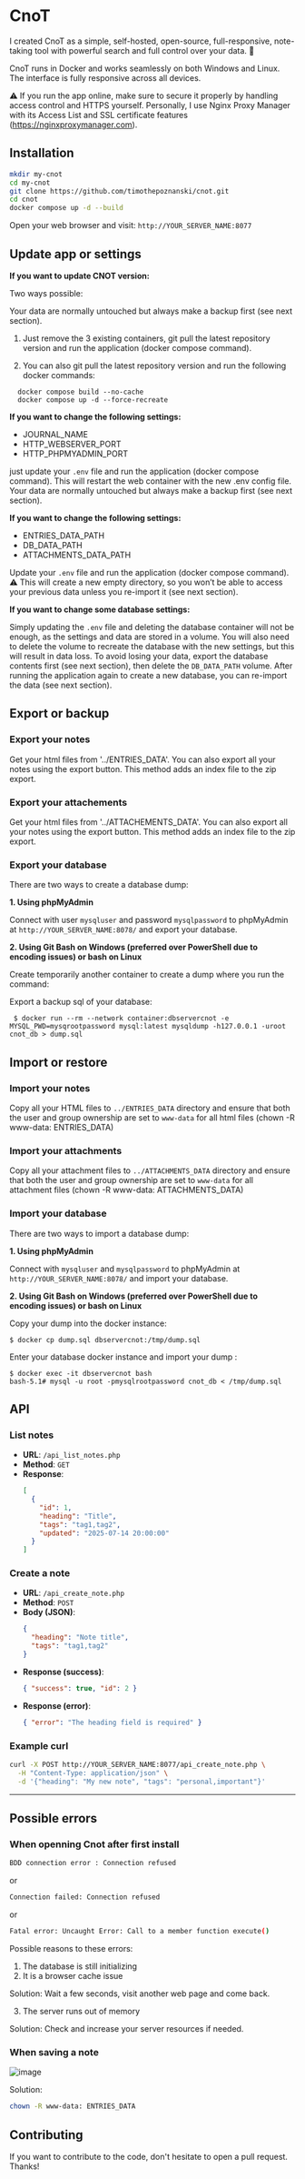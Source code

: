# CnoT

I created CnoT as a simple, self-hosted, open-source, full-responsive, note-taking tool with powerful search and full control over your data. 🤩

CnoT runs in Docker and works seamlessly on both Windows and Linux. The interface is fully responsive across all devices.

⚠️ If you run the app online, make sure to secure it properly by handling access control and HTTPS yourself. Personally, I use Nginx Proxy Manager with its Access List and SSL certificate features (https://nginxproxymanager.com).

## Installation

```bash
mkdir my-cnot
cd my-cnot
git clone https://github.com/timothepoznanski/cnot.git
cd cnot
docker compose up -d --build
```

Open your web browser and visit: `http://YOUR_SERVER_NAME:8077`

## Update app or settings

**If you want to update CNOT version:** 

Two ways possible: 

Your data are normally untouched but always make a backup first (see next section).

1. Just remove the 3 existing containers, git pull the latest repository version and run the application (docker compose command).
   
2. You can also git pull the latest repository version and run the following docker commands: 

```
  docker compose build --no-cache
  docker compose up -d --force-recreate
```

**If you want to change the following settings:** 

- JOURNAL_NAME
- HTTP_WEBSERVER_PORT
- HTTP_PHPMYADMIN_PORT

just update your `.env` file and run the application (docker compose command). This will restart the web container with the new .env config file. Your data are normally untouched but always make a backup first (see next section).

**If you want to change the following settings:** 

- ENTRIES_DATA_PATH
- DB_DATA_PATH
- ATTACHMENTS_DATA_PATH

Update your `.env` file and run the application (docker compose command). ⚠️ This will create a new empty directory, so you won’t be able to access your previous data unless you re-import it (see next section).

**If you want to change some database settings:**

Simply updating the `.env` file and deleting the database container will not be enough, as the settings and data are stored in a volume. You will also need to delete the volume to recreate the database with the new settings, but this will result in data loss. To avoid losing your data, export the database contents first (see next section), then delete the `DB_DATA_PATH` volume. After running the application again to create a new database, you can re-import the data (see next section). 

## Export or backup

### Export your notes ###

Get your html files from '../ENTRIES_DATA'. You can also export all your notes using the export button. This method adds an index file to the zip export.

### Export your attachements ###

Get your html files from '../ATTACHEMENTS_DATA'. You can also export all your notes using the export button. This method adds an index file to the zip export.

### Export your database ###

There are two ways to create a database dump:

**1. Using phpMyAdmin**

Connect with user `mysqluser` and password `mysqlpassword` to phpMyAdmin at `http://YOUR_SERVER_NAME:8078/` and export your database.

**2. Using Git Bash on Windows (preferred over PowerShell due to encoding issues) or bash on Linux**

Create temporarily another container to create a dump where you run the command:

  Export a backup sql of your database: 
  
  ```
   $ docker run --rm --network container:dbservercnot -e MYSQL_PWD=mysqrootpassword mysql:latest mysqldump -h127.0.0.1 -uroot cnot_db > dump.sql
  ```

## Import or restore

### Import your notes ### 

Copy all your HTML files to `../ENTRIES_DATA` directory and ensure that both the user and group ownership are set to `www-data` for all html files (chown -R www-data: ENTRIES_DATA)

### Import your attachments ### 

Copy all your attachment files to `../ATTACHMENTS_DATA` directory and ensure that both the user and group ownership are set to `www-data` for all attachment files (chown -R www-data: ATTACHMENTS_DATA)

### Import your database ### 

There are two ways to import a database dump:

**1. Using phpMyAdmin**

Connect with `mysqluser` and `mysqlpassword` to phpMyAdmin at `http://YOUR_SERVER_NAME:8078/` and import your database.

**2. Using Git Bash on Windows (preferred over PowerShell due to encoding issues) or bash on Linux**

  Copy your dump into the docker instance:

  ```
  $ docker cp dump.sql dbservercnot:/tmp/dump.sql
  ```

  Enter your database docker instance and import your dump :
  
  ```
  $ docker exec -it dbservercnot bash
  bash-5.1# mysql -u root -pmysqlrootpassword cnot_db < /tmp/dump.sql
  ```



## API

### List notes

- **URL**: `/api_list_notes.php`
- **Method**: `GET`
- **Response**:
    ```json
    [
      {
        "id": 1,
        "heading": "Title",
        "tags": "tag1,tag2",
        "updated": "2025-07-14 20:00:00"
      }
    ]
    ```

### Create a note

- **URL**: `/api_create_note.php`
- **Method**: `POST`
- **Body (JSON)**:
    ```json
    {
      "heading": "Note title",
      "tags": "tag1,tag2"
    }
    ```
- **Response (success)**:
    ```json
    { "success": true, "id": 2 }
    ```
- **Response (error)**:
    ```json
    { "error": "The heading field is required" }
    ```

### Example curl

```bash
curl -X POST http://YOUR_SERVER_NAME:8077/api_create_note.php \
  -H "Content-Type: application/json" \
  -d '{"heading": "My new note", "tags": "personal,important"}'
```

---
## Possible errors

### When openning Cnot after first install
 
 ```bash
BDD connection error : Connection refused
 ```

or

 ```bash
Connection failed: Connection refused
 ```

or 

 ```bash
Fatal error: Uncaught Error: Call to a member function execute()
 ```

Possible reasons to these errors:

1. The database is still initializing
2. It is a browser cache issue

Solution: Wait a few seconds, visit another web page and come back.

3. The server runs out of memory
   
Solution: Check and increase your server resources if needed.

### When saving a note

![image](https://github.com/user-attachments/assets/ab68d476-68bc-4d16-b5b7-dfc41480bef9)

Solution:

 ```bash
chown -R www-data: ENTRIES_DATA
 ```

## Contributing 

If you want to contribute to the code, don't hesitate to open a pull request. Thanks!
